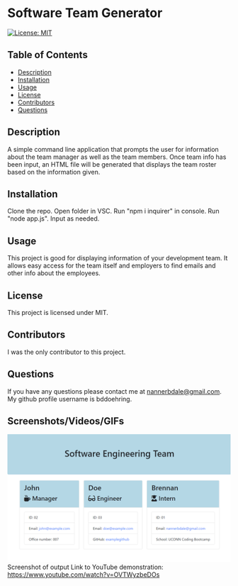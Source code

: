 # Software Team Generator
  [![License: MIT](https://img.shields.io/badge/License-MIT-yellow.svg)](https://opensource.org/licenses/MIT)

  ## Table of Contents
  - [Description](https://github.com/brennandoehring/softwareteamgenerator#description)
  - [Installation](https://github.com/brennandoehring/softwareteamgenerator#installation)
  - [Usage](https://github.com/brennandoehring/softwareteamgenerator#usage)
  - [License](https://github.com/brennandoehring/softwareteamgenerator#license)
  - [Contributors](https://github.com/brennandoehring/softwareteamgenerator#contributors)
  - [Questions](https://github.com/brennandoehring/softwareteamgenerator#questions)

  ## Description 
  A simple command line application that prompts the user for information about the team manager as well as the team members. Once team info has been input, an HTML file will be generated that displays the team roster based on the information given.

  ## Installation
  Clone the repo. Open folder in VSC. Run "npm i inquirer" in console. Run "node app.js". Input as needed.

  ## Usage
  This project is good for displaying information of your development team. It allows easy access for the team itself and employers to find emails and other info about the employees.

  ## License
  This project is licensed under MIT.

  ## Contributors
  I was the only contributor to this project.

  ## Questions
  If you have any questions please contact me at nannerbdale@gmail.com. My github profile username is bddoehring.

  ## Screenshots/Videos/GIFs
  <img src = "/assets/screenshot.jpeg">Screenshot of output</img>
  Link to YouTube demonstration: https://www.youtube.com/watch?v=OVTWyzbeDOs
